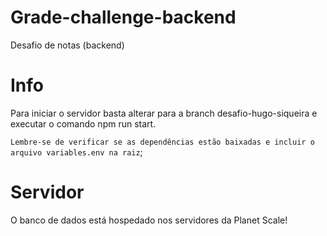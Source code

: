 # Grade-challenge-backend
Desafio de notas (backend)

# Info

Para iniciar o servidor basta alterar para a branch desafio-hugo-siqueira e executar o comando npm run start.

`Lembre-se de verificar se as dependências estão baixadas e incluir o arquivo variables.env na raiz`;

# Servidor

O banco de dados está hospedado nos servidores da  Planet Scale!